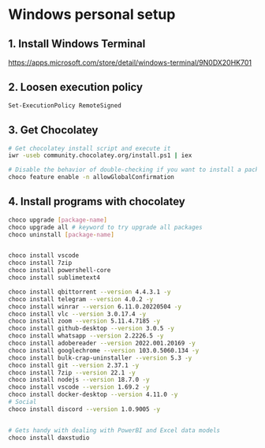 # Windows personal setup

## 1. Install Windows Terminal 

https://apps.microsoft.com/store/detail/windows-terminal/9N0DX20HK701

## 2. Loosen execution policy

```bash
Set-ExecutionPolicy RemoteSigned
```
## 3. Get Chocolatey
```bash
# Get chocolatey install script and execute it
iwr -useb community.chocolatey.org/install.ps1 | iex

# Disable the behavior of double-checking if you want to install a package.
choco feature enable -n allowGlobalConfirmation
```

## 4. Install programs with chocolatey
```bash
choco upgrade [package-name]
choco upgrade all # keyword to try upgrade all packages
choco uninstall [package-name]


choco install vscode
choco install 7zip
choco install powershell-core
choco install sublimetext4

choco install qbittorrent --version 4.4.3.1 -y
choco install telegram --version 4.0.2 -y
choco install winrar --version 6.11.0.20220504 -y
choco install vlc --version 3.0.17.4 -y
choco install zoom --version 5.11.4.7185 -y
choco install github-desktop --version 3.0.5 -y
choco install whatsapp --version 2.2226.5 -y
choco install adobereader --version 2022.001.20169 -y
choco install googlechrome --version 103.0.5060.134 -y
choco install bulk-crap-uninstaller --version 5.3 -y
choco install git --version 2.37.1 -y
choco install 7zip --version 22.1 -y
choco install nodejs --version 18.7.0 -y
choco install vscode --version 1.69.2 -y
choco install docker-desktop --version 4.11.0 -y
# Social 
choco install discord --version 1.0.9005 -y


# Gets handy with dealing with PowerBI and Excel data models
choco install daxstudio 


```